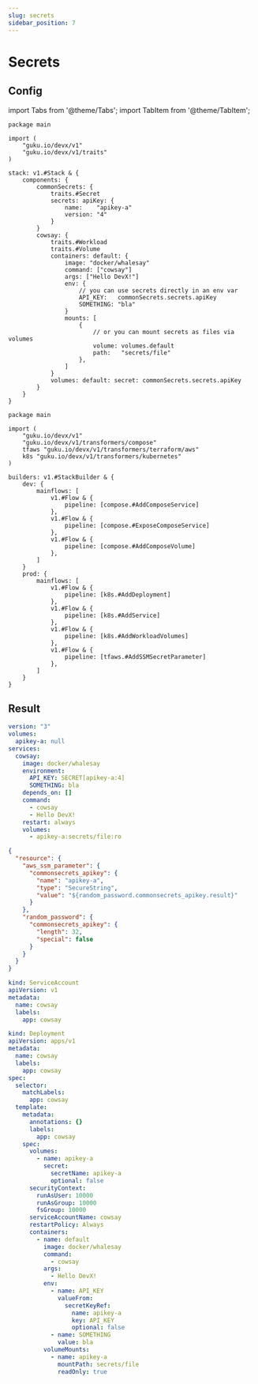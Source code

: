```yaml
---
slug: secrets
sidebar_position: 7
---
```


# Secrets

## Config

import Tabs from '@theme/Tabs';
import TabItem from '@theme/TabItem';

<Tabs>
  <TabItem value="stack.cue" label="stack.cue" default>

```cue
package main

import (
	"guku.io/devx/v1"
	"guku.io/devx/v1/traits"
)

stack: v1.#Stack & {
	components: {
		commonSecrets: {
			traits.#Secret
			secrets: apiKey: {
				name:    "apikey-a"
				version: "4"
			}
		}
		cowsay: {
			traits.#Workload
			traits.#Volume
			containers: default: {
				image: "docker/whalesay"
				command: ["cowsay"]
				args: ["Hello DevX!"]
				env: {
					// you can use secrets directly in an env var
					API_KEY:   commonSecrets.secrets.apiKey
					SOMETHING: "bla"
				}
				mounts: [
					{
						// or you can mount secrets as files via volumes
						volume: volumes.default
						path:   "secrets/file"
					},
				]
			}
			volumes: default: secret: commonSecrets.secrets.apiKey
		}
	}
}
```

  </TabItem>
  <TabItem value="builder.cue" label="builder.cue">

```cue
package main

import (
	"guku.io/devx/v1"
	"guku.io/devx/v1/transformers/compose"
	tfaws "guku.io/devx/v1/transformers/terraform/aws"
	k8s "guku.io/devx/v1/transformers/kubernetes"
)

builders: v1.#StackBuilder & {
	dev: {
		mainflows: [
			v1.#Flow & {
				pipeline: [compose.#AddComposeService]
			},
			v1.#Flow & {
				pipeline: [compose.#ExposeComposeService]
			},
			v1.#Flow & {
				pipeline: [compose.#AddComposeVolume]
			},
		]
	}
	prod: {
		mainflows: [
			v1.#Flow & {
				pipeline: [k8s.#AddDeployment]
			},
			v1.#Flow & {
				pipeline: [k8s.#AddService]
			},
			v1.#Flow & {
				pipeline: [k8s.#AddWorkloadVolumes]
			},
			v1.#Flow & {
				pipeline: [tfaws.#AddSSMSecretParameter]
			},
		]
	}
}
```

  </TabItem>
</Tabs>


## Result

<Tabs>
  <TabItem value="Dev" label="Dev" default>

```yaml title="/build/dev/compose/docker-compose.yml"
version: "3"
volumes:
  apikey-a: null
services:
  cowsay:
    image: docker/whalesay
    environment:
      API_KEY: SECRET[apikey-a:4]
      SOMETHING: bla
    depends_on: []
    command:
      - cowsay
      - Hello DevX!
    restart: always
    volumes:
      - apikey-a:secrets/file:ro
```

  </TabItem>
  <TabItem value="Prod Terraform" label="Prod Terraform">

```json title="/build/prod/terraform/generated.tf.json"
{
  "resource": {
    "aws_ssm_parameter": {
      "commonsecrets_apikey": {
        "name": "apikey-a",
        "type": "SecureString",
        "value": "${random_password.commonsecrets_apikey.result}"
      }
    },
    "random_password": {
      "commonsecrets_apikey": {
        "length": 32,
        "special": false
      }
    }
  }
}
```

  </TabItem>
  <TabItem value="Prod K8s ServiceAccount" label="Prod K8s ServiceAccount">

```yaml title="/build/prod/kubernetes/cowsay-serviceaccount.yml"
kind: ServiceAccount
apiVersion: v1
metadata:
  name: cowsay
  labels:
    app: cowsay
```

  </TabItem>
  <TabItem value="Prod K8s Deployment" label="Prod K8s Deployment">

```yaml title="/build/prod/kubernetes/cowsay-deployment.yml"
kind: Deployment
apiVersion: apps/v1
metadata:
  name: cowsay
  labels:
    app: cowsay
spec:
  selector:
    matchLabels:
      app: cowsay
  template:
    metadata:
      annotations: {}
      labels:
        app: cowsay
    spec:
      volumes:
        - name: apikey-a
          secret:
            secretName: apikey-a
            optional: false
      securityContext:
        runAsUser: 10000
        runAsGroup: 10000
        fsGroup: 10000
      serviceAccountName: cowsay
      restartPolicy: Always
      containers:
        - name: default
          image: docker/whalesay
          command:
            - cowsay
          args:
            - Hello DevX!
          env:
            - name: API_KEY
              valueFrom:
                secretKeyRef:
                  name: apikey-a
                  key: API_KEY
                  optional: false
            - name: SOMETHING
              value: bla
          volumeMounts:
            - name: apikey-a
              mountPath: secrets/file
              readOnly: true
```

  </TabItem>


</Tabs>